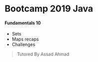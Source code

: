 # Bootcamp 2019 Java

#### Fundamentals 10

* Sets
* Maps recaps
* Challenges


> Tutored By Assad Ahmad